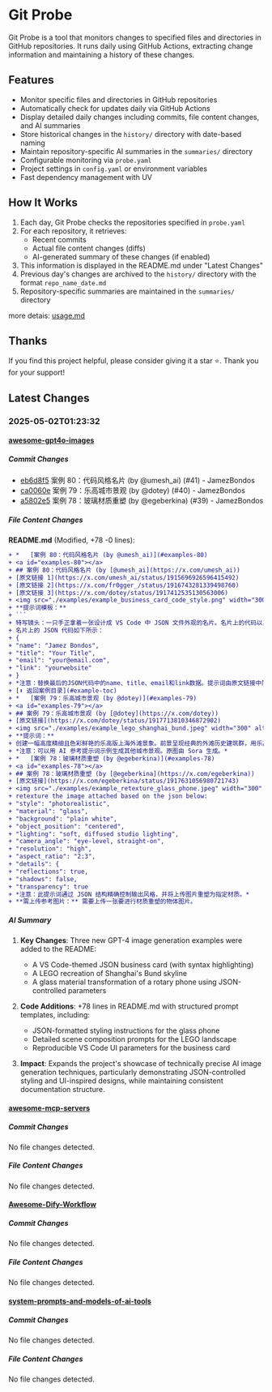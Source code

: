 # Git Probe

Git Probe is a tool that monitors changes to specified files and directories in GitHub repositories. It runs daily using GitHub Actions, extracting change information and maintaining a history of these changes.

## Features

- Monitor specific files and directories in GitHub repositories
- Automatically check for updates daily via GitHub Actions
- Display detailed daily changes including commits, file content changes, and AI summaries
- Store historical changes in the `history/` directory with date-based naming
- Maintain repository-specific AI summaries in the `summaries/` directory
- Configurable monitoring via `probe.yaml`
- Project settings in `config.yaml` or environment variables
- Fast dependency management with UV

## How It Works

1. Each day, Git Probe checks the repositories specified in `probe.yaml`
2. For each repository, it retrieves:
   - Recent commits
   - Actual file content changes (diffs)
   - AI-generated summary of these changes (if enabled)
3. This information is displayed in the README.md under "Latest Changes"
4. Previous day's changes are archived to the `history/` directory with the format `repo_name_date.md`
5. Repository-specific summaries are maintained in the `summaries/` directory

more detais: [usage.md](usage.md)

## Thanks

If you find this project helpful, please consider giving it a star ⭐️. Thank you for your support!


## Latest Changes

### 2025-05-02T01:23:32

#### [awesome-gpt4o-images](https://github.com/jamez-bondos/awesome-gpt4o-images)

##### Commit Changes

- [eb6d8f5](https://github.com/jamez-bondos/awesome-gpt4o-images/commit/eb6d8f5e804f02d58f64066e3a357101f9c5d656) 案例 80：代码风格名片 (by @umesh_ai) (#41) - JamezBondos
- [ca0060e](https://github.com/jamez-bondos/awesome-gpt4o-images/commit/ca0060e4e896a1132b90e1720f8b481ee5f2f68b) 案例 79：乐高城市景观 (by @dotey) (#40) - JamezBondos
- [a5802e5](https://github.com/jamez-bondos/awesome-gpt4o-images/commit/a5802e51ce2ec05febf85e904a92b2977c8ff24e) 案例 78：玻璃材质重塑 (by @egeberkina) (#39) - JamezBondos


##### File Content Changes

**README.md** (Modified, +78 -0 lines):

```diff
+ *   [案例 80：代码风格名片 (by @umesh_ai)](#examples-80)
+ <a id="examples-80"></a>
+ ## 案例 80：代码风格名片 (by [@umesh_ai](https://x.com/umesh_ai))
+ [原文链接 1](https://x.com/umesh_ai/status/1915696926596415492)
+ [原文链接 2](https://x.com/fr0gger_/status/1916743281339498760)
+ [原文链接 3](https://x.com/dotey/status/1917412535130563006)
+ <img src="./examples/example_business_card_code_style.png" width="300" alt="代码风格名片">
+ **提示词模板：**
+ ```
+ 特写镜头：一只手正拿着一张设计成 VS Code 中 JSON 文件外观的名片。名片上的代码以真实的 JSON 语法高亮格式呈现。窗口界面包含典型的工具栏图标和标题栏，标题显示为 Business Card.json，整体风格与 VS Code 界面完全一致。背景略微虚化，突出展示名片内容。
+ 名片上的 JSON 代码如下所示：
+ {
+ "name": "Jamez Bondos",
+ "title": "Your Title",
+ "email": "your@email.com",
+ "link": "yourwebsite"
+ }
+ *注意：替换最后的JSON代码中的name、title、email和link数据。提示词由原文链接中简化而来。*
+ [⬆️ 返回案例目录](#example-toc)
+ *   [案例 79：乐高城市景观 (by @dotey)](#examples-79)
+ <a id="examples-79"></a>
+ ## 案例 79：乐高城市景观 (by [@dotey](https://x.com/dotey))
+ [原文链接](https://x.com/dotey/status/1917713810346872902)
+ <img src="./examples/example_lego_shanghai_bund.jpeg" width="300" alt="用乐高积木搭建的上海外滩景观，包含外滩建筑群、浦东天际线和黄浦江">
+ **提示词：**
+ 创建一幅高度精细且色彩鲜艳的乐高版上海外滩景象。前景呈现经典的外滩历史建筑群，用乐高砖块精致还原西式与新古典主义风格的建筑立面，包括钟楼、穹顶、柱廊等细节。乐高小人们正在沿江漫步、拍照、观光，街道两旁停靠着经典样式的乐高汽车。背景是壮观的黄浦江，以蓝色半透明乐高砖拼接，江面上有乐高渡轮和游览船。对岸的浦东陆家嘴高楼林立，包括东方明珠塔、上海中心、金茂大厦和环球金融中心，这些超现代乐高摩天大楼色彩丰富、造型逼真。天空为乐高明亮蓝色，点缀少量白色乐高积木云朵，整体呈现充满活力与现代感的视觉效果。
+ *注意：可以用 AI 参考提示词示例生成其他城市景观。原图由 Sora 生成。*
+ *   [案例 78：玻璃材质重塑 (by @egeberkina)](#examples-78)
+ <a id="examples-78"></a>
+ ## 案例 78：玻璃材质重塑 (by [@egeberkina](https://x.com/egeberkina))
+ [原文链接](https://x.com/egeberkina/status/1917631056980721743)
+ <img src="./examples/example_retexture_glass_phone.jpeg" width="300" alt="老式旋转拨号电话被重塑为透明玻璃材质">
+ retexture the image attached based on the json below:
+ "style": "photorealistic",
+ "material": "glass",
+ "background": "plain white",
+ "object_position": "centered",
+ "lighting": "soft, diffused studio lighting",
+ "camera_angle": "eye-level, straight-on",
+ "resolution": "high",
+ "aspect_ratio": "2:3",
+ "details": {
+ "reflections": true,
+ "shadows": false,
+ "transparency": true
+ *注意：此提示词通过 JSON 结构精确控制输出风格，并将上传图片重塑为指定材质。*
+ **需上传参考图片：** 需要上传一张要进行材质重塑的物体图片。
```



##### AI Summary

1. **Key Changes**: Three new GPT-4 image generation examples were added to the README:  
   - A VS Code-themed JSON business card (with syntax highlighting)  
   - A LEGO recreation of Shanghai's Bund skyline  
   - A glass material transformation of a rotary phone using JSON-controlled parameters  

2. **Code Additions**: +78 lines in README.md with structured prompt templates, including:  
   - JSON-formatted styling instructions for the glass phone  
   - Detailed scene composition prompts for the LEGO landscape  
   - Reproducible VS Code UI parameters for the business card  

3. **Impact**: Expands the project's showcase of technically precise AI image generation techniques, particularly demonstrating JSON-controlled styling and UI-inspired designs, while maintaining consistent documentation structure.

#### [awesome-mcp-servers](https://github.com/punkpeye/awesome-mcp-servers)

##### Commit Changes

No file changes detected.

##### File Content Changes

No file changes detected.

#### [Awesome-Dify-Workflow](https://github.com/svcvit/Awesome-Dify-Workflow)

##### Commit Changes

No file changes detected.

##### File Content Changes

No file changes detected.

#### [system-prompts-and-models-of-ai-tools](https://github.com/x1xhlol/system-prompts-and-models-of-ai-tools)

##### Commit Changes

No file changes detected.

##### File Content Changes

No file changes detected.

